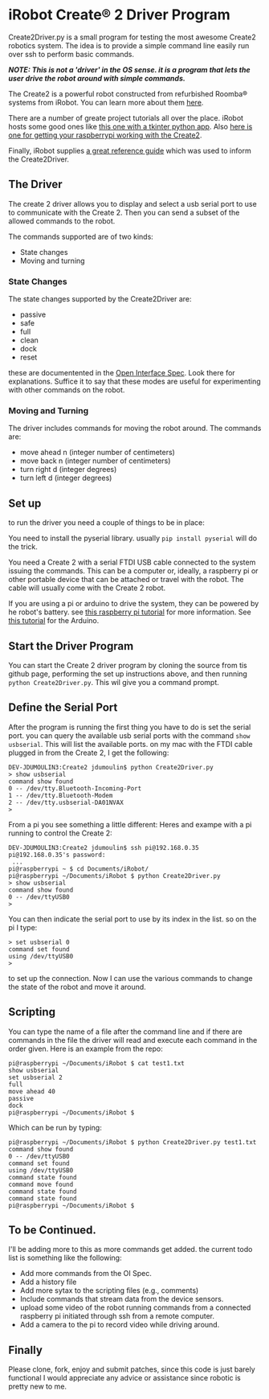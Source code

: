 # iRobot Create&reg; 2 Driver Program
Create2Driver.py is a small program for testing the most awesome Create2 robotics system.  The idea is to provide a simple command line easily run over ssh to perform basic commands.

***NOTE: This is not a 'driver' in the OS sense.  it is a program that lets the user drive the robot around with simple commands.***

The Create2 is a powerful robot constructed from refurbished Roomba&reg; systems from iRobot.  You can learn more about them [here](http://www.irobot.com/About-iRobot/STEM/Create-2.aspx).

There are a number of greate project tutorials all over the place.  iRobot hosts some good ones like [this one with a tkinter python app](http://www.irobot.com/~/media/MainSite/PDFs/About/STEM/Create/Python_Tethered_Driving.pdf).  Also [here is one for getting your raspberrypi working with the Create2](http://www.irobot.com/~/media/MainSite/PDFs/About/STEM/Create/RaspberryPi_Tutorial.pdf).

Finally, iRobot supplies [a great reference guide](http://www.irobot.com/~/media/MainSite/PDFs/About/STEM/Create/create_2_Open_Interface_Spec.pdf) which was used to inform the Create2Driver.  

## The Driver
The create 2 driver allows you to display and select a usb serial port to use to communicate with the Create 2.  Then you can send a subset of the allowed commands to the robot.  

The commands supported are of two kinds:

- State changes
- Moving and turning

### State Changes
The state changes supported by the Create2Driver are:

- passive
- safe
- full
- clean
- dock
- reset

these are documentented in the [Open Interface Spec](http://www.irobot.com/~/media/MainSite/PDFs/About/STEM/Create/create_2_Open_Interface_Spec.pdf).  Look there for explanations.  Suffice it to say that these modes are useful for experimenting with other commands on the robot.

### Moving and Turning
The driver includes commands for moving the robot around.  The commands are:

- move ahead n (integer number of centimeters)
- move back n (integer number of centimeters)
- turn right d (integer degrees)
- turn left d (integer degrees)

## Set up 
to run the driver you need a couple of things to be in place:

You need to install the pyserial library.  usually `pip install pyserial` will do the trick.

You need a Create 2 with a serial FTDI USB cable connected to the system issuing the commands.  This can be a computer or, ideally, a raspberry pi or other portable device that can be attached or travel with the robot.  The cable will usually come with the Create 2 robot.  

If you are using a pi or arduino to drive the system, they can be powered by he robot's battery.  see [this raspberry pi tutorial](http://www.irobot.com/~/media/MainSite/PDFs/About/STEM/Create/RaspberryPi_Tutorial.pdf) for more information.  See [this tutorial](http://www.irobot.com/~/media/MainSite/PDFs/About/STEM/Create/Arduino_Tutorial.pdf) for the Arduino.

## Start the Driver Program
You can start the Create 2 driver program by cloning the source from tis github page, performing the set up instructions above, and then running `python Create2Driver.py`.  This wil give you a command prompt.

## Define the Serial Port
After the program is running the first thing you have to do is set the serial port.  you can query the available usb serial ports with the command `show usbserial`.  This will list the available ports.  on my mac with the FTDI cable plugged in from the Create 2, I get the following:

```
DEV-JDUMOULIN3:Create2 jdumoulin$ python Create2Driver.py 
> show usbserial
command show found
0 -- /dev/tty.Bluetooth-Incoming-Port
1 -- /dev/tty.Bluetooth-Modem
2 -- /dev/tty.usbserial-DA01NVAX
> 
```
From a pi you see something a little different:  Heres and exampe with a pi running to control the Create 2:

```
DEV-JDUMOULIN3:Create2 jdumoulin$ ssh pi@192.168.0.35
pi@192.168.0.35's password: 
 ...
pi@raspberrypi ~ $ cd Documents/iRobot/
pi@raspberrypi ~/Documents/iRobot $ python Create2Driver.py 
> show usbserial
command show found
0 -- /dev/ttyUSB0
> 
```
You can then indicate the serial port to use by its index in the list.  so on the pi I type:
```
> set usbserial 0
command set found
using /dev/ttyUSB0
> 
```
to set up the connection.  Now I can use the various commands to change the state of the robot and move it around.  

## Scripting
You can type the name of a file after the command line and if there are commands in the file the driver will read and execute each command in the order given.  Here is an example from the repo:

```
pi@raspberrypi ~/Documents/iRobot $ cat test1.txt
show usbserial
set usbserial 2
full
move ahead 40
passive
dock
pi@raspberrypi ~/Documents/iRobot $ 
```
Which can be run by typing:

```
pi@raspberrypi ~/Documents/iRobot $ python Create2Driver.py test1.txt 
command show found
0 -- /dev/ttyUSB0
command set found
using /dev/ttyUSB0
command state found
command move found
command state found
command state found
pi@raspberrypi ~/Documents/iRobot $ 
```


## To be Continued.  
I'll be adding more to this as more commands get added.  the current todo list is something like the following:

- Add more commands from the OI Spec.
- Add a history file
- Add more sytax to the scripting files (e.g., comments)
- Include commands that stream data from the device sensors.
- upload some video of the robot running commands from a connected raspberry pi initiated through ssh from a remote computer.
- Add a camera to the pi to record video while driving around.  


## Finally
Please clone, fork, enjoy and submit patches, since this code is just barely functional I would appreciate any advice or assistance since robotic is pretty new to me.  